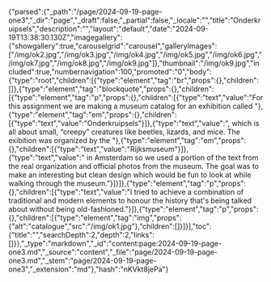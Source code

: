 {"parsed":{"_path":"/page/2024-09-19-page-one3","_dir":"page","_draft":false,"_partial":false,"_locale":"","title":"Onderkruipsels","description":"","layout":"default","date":"2024-09-19T13:38:30.130Z","imagegallery":{"showgallery":true,"carouselgrid":"carousel","galleryImages":["/img/ok2.jpg","/img/ok3.jpg","/img/ok4.jpg","/img/ok5.jpg","/img/ok6.jpg","/img/ok7.jpg","/img/ok8.jpg","/img/ok9.jpg"]},"thumbnail":"/img/ok9.jpg","included":true,"numbernavigation":100,"promoted":"0","body":{"type":"root","children":[{"type":"element","tag":"br","props":{},"children":[]},{"type":"element","tag":"blockquote","props":{},"children":[{"type":"element","tag":"p","props":{},"children":[{"type":"text","value":"For this assignment we are making a museum catalog for an exhibition called "},{"type":"element","tag":"em","props":{},"children":[{"type":"text","value":"Onderkruipsels"}]},{"type":"text","value":", which is all about small, “creepy” creatures like beetles, lizards, and mice. The exibition was organized by the "},{"type":"element","tag":"em","props":{},"children":[{"type":"text","value":"Rijksmuseum"}]},{"type":"text","value":" in Amsterdam so we used a portion of the text from the real organization and official photos from the museum. The goal was to make an interesting but clean design which would be fun to look at while walking through the museum."}]}]},{"type":"element","tag":"p","props":{},"children":[{"type":"text","value":"I tried to achieve a combination of traditional and modern elements to honour the history that's being talked about without being old-fashioned."}]},{"type":"element","tag":"p","props":{},"children":[{"type":"element","tag":"img","props":{"alt":"catalogue","src":"/img/ok1.jpg"},"children":[]}]}],"toc":{"title":"","searchDepth":2,"depth":2,"links":[]}},"_type":"markdown","_id":"content:page:2024-09-19-page-one3.md","_source":"content","_file":"page/2024-09-19-page-one3.md","_stem":"page/2024-09-19-page-one3","_extension":"md"},"hash":"nKVkt8jePa"}